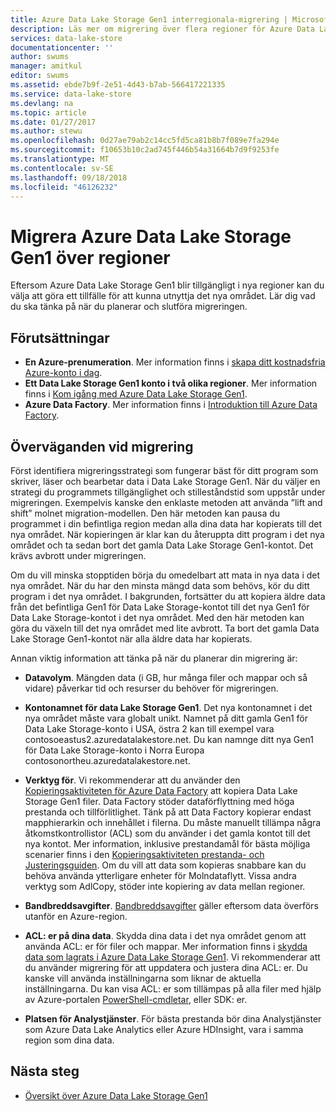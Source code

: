 ```yaml
---
title: Azure Data Lake Storage Gen1 interregionala-migrering | Microsoft Docs
description: Läs mer om migrering över flera regioner för Azure Data Lake Storage Gen1.
services: data-lake-store
documentationcenter: ''
author: swums
manager: amitkul
editor: swums
ms.assetid: ebde7b9f-2e51-4d43-b7ab-566417221335
ms.service: data-lake-store
ms.devlang: na
ms.topic: article
ms.date: 01/27/2017
ms.author: stewu
ms.openlocfilehash: 0d27ae79ab2c14cc5fd5ca81b8b7f089e7fa294e
ms.sourcegitcommit: f10653b10c2ad745f446b54a31664b7d9f9253fe
ms.translationtype: MT
ms.contentlocale: sv-SE
ms.lasthandoff: 09/18/2018
ms.locfileid: "46126232"
---
```

# <a name="migrate-azure-data-lake-storage-gen1-across-regions"></a>Migrera Azure Data Lake Storage Gen1 över regioner

Eftersom Azure Data Lake Storage Gen1 blir tillgängligt i nya regioner kan du välja att göra ett tillfälle för att kunna utnyttja det nya området. Lär dig vad du ska tänka på när du planerar och slutföra migreringen.

## <a name="prerequisites"></a>Förutsättningar

* **En Azure-prenumeration**. Mer information finns i [skapa ditt kostnadsfria Azure-konto i dag](https://azure.microsoft.com/pricing/free-trial/).
* **Ett Data Lake Storage Gen1 konto i två olika regioner**. Mer information finns i [Kom igång med Azure Data Lake Storage Gen1](data-lake-store-get-started-portal.md).
* **Azure Data Factory**. Mer information finns i [Introduktion till Azure Data Factory](../data-factory/introduction.md).


## <a name="migration-considerations"></a>Överväganden vid migrering

Först identifiera migreringsstrategi som fungerar bäst för ditt program som skriver, läser och bearbetar data i Data Lake Storage Gen1. När du väljer en strategi du programmets tillgänglighet och stilleståndstid som uppstår under migreringen. Exempelvis kanske den enklaste metoden att använda ”lift and shift” molnet migration-modellen. Den här metoden kan pausa du programmet i din befintliga region medan alla dina data har kopierats till det nya området. När kopieringen är klar kan du återuppta ditt program i det nya området och ta sedan bort det gamla Data Lake Storage Gen1-kontot. Det krävs avbrott under migreringen.

Om du vill minska stopptiden börja du omedelbart att mata in nya data i det nya området. När du har den minsta mängd data som behövs, kör du ditt program i det nya området. I bakgrunden, fortsätter du att kopiera äldre data från det befintliga Gen1 för Data Lake Storage-kontot till det nya Gen1 för Data Lake Storage-kontot i det nya området. Med den här metoden kan göra du växeln till det nya området med lite avbrott. Ta bort det gamla Data Lake Storage Gen1-kontot när alla äldre data har kopierats.

Annan viktig information att tänka på när du planerar din migrering är:

* **Datavolym**. Mängden data (i GB, hur många filer och mappar och så vidare) påverkar tid och resurser du behöver för migreringen.

* **Kontonamnet för data Lake Storage Gen1**. Det nya kontonamnet i det nya området måste vara globalt unikt. Namnet på ditt gamla Gen1 för Data Lake Storage-konto i USA, östra 2 kan till exempel vara contosoeastus2.azuredatalakestore.net. Du kan namnge ditt nya Gen1 för Data Lake Storage-konto i Norra Europa contosonortheu.azuredatalakestore.net.

* **Verktyg för**. Vi rekommenderar att du använder den [Kopieringsaktiviteten för Azure Data Factory](../data-factory/connector-azure-data-lake-store.md) att kopiera Data Lake Storage Gen1 filer. Data Factory stöder dataförflyttning med höga prestanda och tillförlitlighet. Tänk på att Data Factory kopierar endast mapphierarkin och innehållet i filerna. Du måste manuellt tillämpa några åtkomstkontrollistor (ACL) som du använder i det gamla kontot till det nya kontot. Mer information, inklusive prestandamål för bästa möjliga scenarier finns i den [Kopieringsaktiviteten prestanda- och Justeringsguiden](../data-factory/copy-activity-performance.md). Om du vill att data som kopieras snabbare kan du behöva använda ytterligare enheter för Molndataflytt. Vissa andra verktyg som AdlCopy, stöder inte kopiering av data mellan regioner.  

* **Bandbreddsavgifter**. [Bandbreddsavgifter](https://azure.microsoft.com/pricing/details/bandwidth/) gäller eftersom data överförs utanför en Azure-region.

* **ACL: er på dina data**. Skydda dina data i det nya området genom att använda ACL: er för filer och mappar. Mer information finns i [skydda data som lagrats i Azure Data Lake Storage Gen1](data-lake-store-secure-data.md). Vi rekommenderar att du använder migrering för att uppdatera och justera dina ACL: er. Du kanske vill använda inställningarna som liknar de aktuella inställningarna. Du kan visa ACL: er som tillämpas på alla filer med hjälp av Azure-portalen [PowerShell-cmdletar](/powershell/module/azurerm.datalakestore/get-azurermdatalakestoreitempermission), eller SDK: er.  

* **Platsen för Analystjänster**. För bästa prestanda bör dina Analystjänster som Azure Data Lake Analytics eller Azure HDInsight, vara i samma region som dina data.  

## <a name="next-steps"></a>Nästa steg
* [Översikt över Azure Data Lake Storage Gen1](data-lake-store-overview.md)
